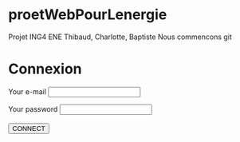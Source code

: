 # proetWebPourLenergie
Projet ING4 ENE Thibaud, Charlotte, Baptiste
Nous commencons git

<div class="tpsept">
      <h1> Connexion  </h1>
   <div class="debuttpsept">

  
   <form method="post">

<label for="mail">Your e-mail</label>
<input type="email" id="mail" name="input2" required>
</div>
<div>
<label for="password">Your password</label>
<input type="password" id="password" name="input3" required>
</div>
<br>
<button class="button" type="submit" name="button1" > CONNECT </button>
</div>

</div>
</form>
</div>